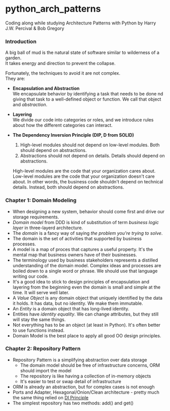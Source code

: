 # python_arch_patterns

Coding along while studying Architecture Patterns with Python by Harry J.W. Percival & Bob Gregory

### Introduction

A big ball of mud is the natural state of software similar to wilderness of a garden.  
It takes energy and direction to prevent the collapse.

Fortunately, the techniques to avoid it are not complex.  
They are:

* **Encapsulation and Abstraction**  
    We encapsulate behavior by identifying a task that needs to be done nd giving that task to a well-defined object or function. We call that object and _abstraction_.  
* **Layering**  
    We divide our code into categories or roles, and we introduce rules about how the different categories can interact.
* **The Dependency Inversion Principle (DIP, D from SOLID)**  
    1. High-level modules should not depend on low-level modules. Both should depend on abstractions.
    2. Abstractions should not depend on details. Details should depend on abstractions. 

    High-level modules are the code that your organization cares about. Low-level modules are the code that your organization doesn't care about. In other words, the business code shouldn't depend on technical details. Instead, both should depend on abstractions.

### Chapter 1: Domain Modeling

* When designing a new system, behavior should come first and drive our storage requirements.
* _Domain model_ from DDD is kind of substitution of term _business logic layer_ in three-layerd architecture.
* The _domain_ is a fancy way of saying _the problem you're trying to solve_.
* The domain is the set of activities that supported by business processes.
* A model is a map of proces that captures a useful property. It's the mental map that business owners have of their businesses.
* The terminology used by business stakeholders represents a distilled understanding of the domain model. Complex ideas and processes are boiled down to a single word or phrase. We should use that language writing our code.
* It's a good idea to stick to design principles of encapsulation and layering from the beginning even the domain is small and simple at the time. It will serve well later.
* A _Value Object_ is any domain object that uniquely identified by the data it holds. It has data, but no identity. We make them immutable.
* An _Entity_ is a domain object that has long-lived identity.
* Entities have _identity equality_. We can change attributes, but they still will stay the same things.
* Not everything has to be an object (at least in Python). It's often better to use functions instead.
* Domain Model is the best place to apply all good OO design principles.

### Chapter 2: Repository Pattern

* Repository Pattern is a simplifying abstraction over data storage
  * The domain model should be free of infrastructure concerns, ORM should import the model
  * The repository is like having a collection of in-memory objects
  * It's easier to test or swap detail of infrastructure
* ORM is already an abstraction, but for complex cases is not enough
* Ports and Adapter, Hexagonal/Onion/Clean architecture - pretty much the same thing relied on [DI Principle](https://blog.ploeh.dk/2013/12/03/layers-onions-ports-adapters-its-all-the-same/)
* The simplest repository has two methods: add() and get()
